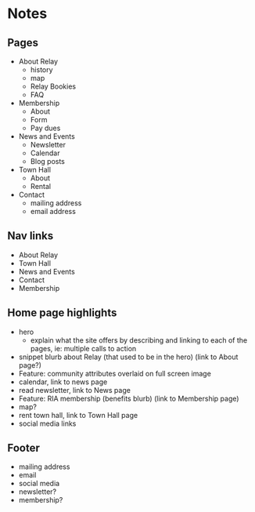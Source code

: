 # Notes

## Pages

- About Relay
  - history
  - map
  - Relay Bookies
  - FAQ
- Membership
  - About
  - Form
  - Pay dues
- News and Events
  - Newsletter
  - Calendar
  - Blog posts
- Town Hall
  - About
  - Rental
- Contact
  - mailing address
  - email address

## Nav links

- About Relay
- Town Hall
- News and Events
- Contact
- Membership

## Home page highlights

- hero
  - explain what the site offers by describing and linking to each of the pages, 
ie: multiple calls to action
- snippet blurb about Relay (that used to be in the hero) (link to About page?)
- Feature: community attributes overlaid on full screen image
- calendar, link to news page 
- read newsletter, link to News page
- Feature: RIA membership (benefits blurb) (link to Membership page)
- map?
- rent town hall, link to Town Hall page
- social media links

## Footer

- mailing address
- email
- social media
- newsletter?
- membership?
